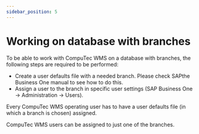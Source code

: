```yaml
---
sidebar_position: 5
---
```


# Working on database with branches

To be able to work with CompuTec WMS on a database with branches, the following steps are required to be performed:

- Create a user defaults file with a needed branch. Please check SAPthe  Business One manual to see how to do this.
- Assign a user to the branch in specific user settings (SAP Business One → Administration → Users).

Every CompuTec WMS operating user has to have a user defaults file (in which a branch is chosen) assigned.

CompuTec WMS users can be assigned to just one of the branches.
